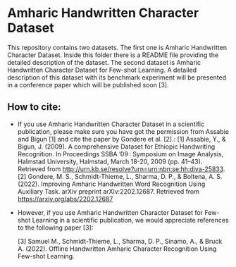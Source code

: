 # Amharic Handwritten Character Dataset
This repository contains two datasets. The first one is Amharic Handwritten Character Dataset. Inside this folder there is a README file providing the detailed description of the dataset. The second dataset is Amharic Handwritten Character Dataset for Few-shot Learning. A detailed description of this dataset with its benchmark experiment will be presented in a conference paper which will be published soon [3]. <!-- is presented in the paper by Gondere et. al., []. -->

## How to cite:
* If you use Amharic Handwritten Character Dataset in a scientific publication, please make sure you have got the permission from Assabie and Bigun [1] and cite the paper by Gondere et al. [2].: 
[1] Assabie, Y., & Bigun, J. (2009). A comprehensive Dataset for Ethiopic Handwriting Recognition. In Proceedings SSBA ’09 : Symposium on Image Analysis, Halmstad University, Halmstad, March 18-20, 2009 (pp. 41–43). Retrieved from http://urn.kb.se/resolve?urn=urn:nbn:se:hh:diva-25833.
[2] Gondere, M. S., Schmidt-Thieme, L., Sharma, D. P., & Boltena, A. S. (2022). Improving Amharic Handwritten Word Recognition Using Auxiliary Task. arXiv preprint arXiv:2202.12687. Retrieved from https://arxiv.org/abs/2202.12687

* However, if you use Amharic Handwritten Character Dataset for Few-shot Learning in a scientific publication, we would appreciate references to the following paper [3]: <!-- Fewshot paper including the link to the paper. -->
  
  [3] Samuel M., Schmidt-Thieme, L., Sharma, D. P., Sinamo, A., & Bruck A. (2022). Offline Handwritten Amharic Character Recognition Using Few-shot Learning.

